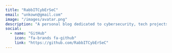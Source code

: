 ```yaml
---
title: "RabbITCybErSeC"
email: "unkown@gmail.com"
image: "/images/avatar.png"
description: "A personal blog dedicated to cybersecurity, tech projects, and insights."
social:
  - name: "GitHub"
    icon: "fa-brands fa-github"
    link: "https://github.com/RabbITCybErSeC"
---
```

